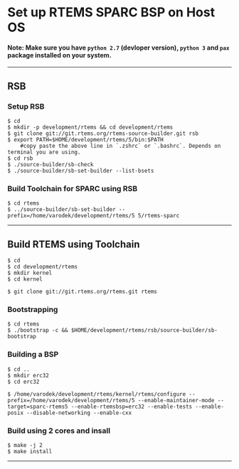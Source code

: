 # Set up RTEMS SPARC BSP on Host OS

#### Note: Make sure you have `python 2.7` (devloper version), `python 3` and `pax` package installed on your system.

---

## RSB
### Setup RSB
~~~~
$ cd
$ mkdir -p development/rtems && cd development/rtems
$ git clone git://git.rtems.org/rtems-source-builder.git rsb
$ export PATH=$HOME/development/rtems/5/bin:$PATH 
	#copy paste the above line in `.zshrc` or `.bashrc`. Depends on terminal you are using.
$ cd rsb
$ ./source-builder/sb-check
$ ./source-builder/sb-set-builder --list-bsets
~~~~

### Build Toolchain for SPARC using RSB
~~~~
$ cd rtems
$ ../source-builder/sb-set-builder --prefix=/home/varodek/development/rtems/5 5/rtems-sparc
~~~~

---

## Build RTEMS using Toolchain
~~~~
$ cd
$ cd development/rtems
$ mkdir kernel
$ cd kernel
~~~~
~~~~
$ git clone git://git.rtems.org/rtems.git rtems
~~~~
### Bootstrapping
~~~~
$ cd rtems
$ ./bootstrap -c && $HOME/development/rtems/rsb/source-builder/sb-bootstrap
~~~~
### Building a BSP
~~~~
$ cd ..
$ mkdir erc32
$ cd erc32
~~~~
~~~~
$ /home/varodek/development/rtems/kernel/rtems/configure --prefix=/home/varodek/development/rtems/5 --enable-maintainer-mode --target=sparc-rtems5 --enable-rtemsbsp=erc32 --enable-tests --enable-posix --disable-networking --enable-cxx
~~~~
### Build using 2 cores and insall
~~~~
$ make -j 2
$ make install
~~~~
---

